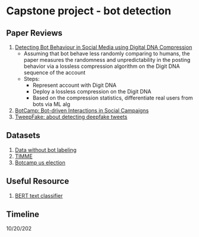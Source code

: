 # Capstone project - bot detection
## Paper Reviews
1. [Detecting Bot Behaviour in Social Media using Digital DNA Compression](http://ceur-ws.org/Vol-2563/aics_35.pdf)
   - Assuming that bot behave less randomly comparing to humans, the paper measures the randomness and unpredictability in the posting behavior via a lossless compression algorithm on the Digit DNA sequence of the account
   - Steps:
      - Represent account with Digit DNA
      - Deploy a lossless compression on the Digit DNA
      - Based on the compression statistics, differentiate real users from bots via ML alg
2. [BotCamp: Bot-driven Interactions in Social Campaigns](https://www.cs.unm.edu/~nabuelrub/BotCamp/)
3. [TweepFake: about detecting deepfake tweets](https://arxiv.org/abs/2008.00036)
## Datasets
1. [Data without bot labeling](https://ucla.app.box.com/s/nk27vfb26jfhqrvyfv9e8m3dvbz11sq1)
2. [TIMME](https://github.com/PatriciaXiao/TIMME/tree/master/data/P_all)
3. [Botcamp us election](https://github.com/PatriciaXiao/TIMME/tree/master/data/P_all)
## Useful Resource
1. [BERT text classifier](https://github.com/PatriciaXiao/Transformers_Compare/tree/main/examples/classifier)

## Timeline
10/20/202